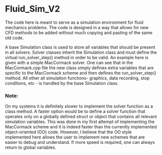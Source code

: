 # Fluid_Sim_V2

The code here is meant to serve as a simulation environment for fluid mechanics problems. The code is designed in a way that
allows for new CFD methods to be added without much copying and pasting of the same old code.

A base Simulation class is used to store all variables that should be present in all solvers. Solver classes inherit the Simulation class and must define the virtual run_solver_step() method in order to be valid. An example here is given with a simple MacCormack solver. One can see that in the MacCormack.cpp file the new class simply defines extra variables that are specific to the MacCormack scheme and then defines the run_solver_step() method. All other all simulation functions- graphics, data recording, stop conditions, etc - is handled by the base Simulation class.

### Note:
On my systems it is definitely slower to implement the solver function as a class method. A faster option would be to define a solver function that operates only on a globally defined struct or object that contains all relevant simulation variables. This was done in my first attempt of implementing the MacCormack scheme and it is indeed faster than the currently implemented object-oriented (OO) code. However, I believe that the OO style implemented here allows the user to implement new schemes that are easier to debug and understand. If more speed is required, one can always return to global variables.
